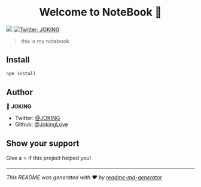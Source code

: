 <h1 align="center">Welcome to NoteBook 👋</h1>
<p>
  <img src="https://img.shields.io/badge/version-1.0.0-blue.svg?cacheSeconds=2592000" />
  <a href="https://twitter.com/JOKING">
    <img alt="Twitter: JOKING" src="https://img.shields.io/twitter/follow/JOKING.svg?style=social" target="_blank" />
  </a>
</p>

> this is my notebook

## Install

```sh
npm install
```

## Author

👤 **JOKING**

* Twitter: [@JOKING](https://twitter.com/JOKING)
* Github: [@JokingLove](https://github.com/JokingLove)

## Show your support

Give a ⭐️ if this project helped you!

***
_This README was generated with ❤️ by [readme-md-generator](https://github.com/kefranabg/readme-md-generator)_